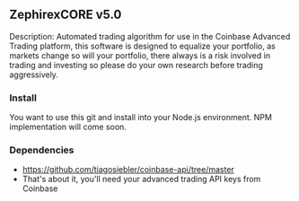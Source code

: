 ## ZephirexCORE v5.0

Description: Automated trading algorithm for use in the Coinbase Advanced Trading platform, this software is designed to equalize your portfolio, as markets change so will your portfolio, there always is a risk involved in trading and investing so please do your own research before trading aggressively.

### Install

You want to use this git and install into your Node.js environment. NPM implementation will come soon.

### Dependencies

- https://github.com/tiagosiebler/coinbase-api/tree/master
- That's about it, you'll need your advanced trading API keys from Coinbase
